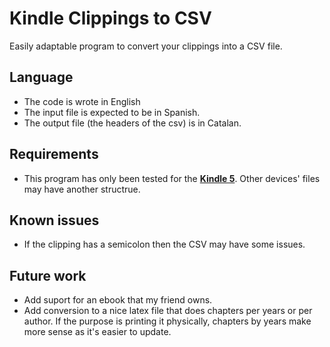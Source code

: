 # Kindle Clippings to CSV

Easily adaptable program to convert your clippings into a CSV file.

## Language
- The code is wrote in English
- The input file is expected to be in Spanish.
- The output file (the headers of the csv) is in Catalan.

## Requirements

- This program has only been tested for the [**Kindle 5**](https://en.wikipedia.org/wiki/Amazon_Kindle#Kindle_5). Other devices' files may have another structrue.

## Known issues

- If the clipping has a semicolon then the CSV may have some issues.

## Future work

- Add suport for an ebook that my friend owns.
- Add conversion to a nice latex file that does chapters per years or per author. If the purpose is printing it physically, chapters by years make more sense as it's easier to update.

